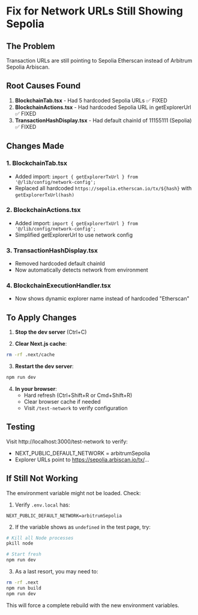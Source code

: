 # Fix for Network URLs Still Showing Sepolia

## The Problem
Transaction URLs are still pointing to Sepolia Etherscan instead of Arbitrum Sepolia Arbiscan.

## Root Causes Found

1. **BlockchainTab.tsx** - Had 5 hardcoded Sepolia URLs ✅ FIXED
2. **BlockchainActions.tsx** - Had hardcoded Sepolia URL in getExplorerUrl ✅ FIXED  
3. **TransactionHashDisplay.tsx** - Had default chainId of 11155111 (Sepolia) ✅ FIXED

## Changes Made

### 1. BlockchainTab.tsx
- Added import: `import { getExplorerTxUrl } from '@/lib/config/network-config';`
- Replaced all hardcoded `https://sepolia.etherscan.io/tx/${hash}` with `getExplorerTxUrl(hash)`

### 2. BlockchainActions.tsx  
- Added import: `import { getExplorerTxUrl } from '@/lib/config/network-config';`
- Simplified getExplorerUrl to use network config

### 3. TransactionHashDisplay.tsx
- Removed hardcoded default chainId
- Now automatically detects network from environment

### 4. BlockchainExecutionHandler.tsx
- Now shows dynamic explorer name instead of hardcoded "Etherscan"

## To Apply Changes

1. **Stop the dev server** (Ctrl+C)

2. **Clear Next.js cache**:
```bash
rm -rf .next/cache
```

3. **Restart the dev server**:
```bash
npm run dev
```

4. **In your browser**:
   - Hard refresh (Ctrl+Shift+R or Cmd+Shift+R)
   - Clear browser cache if needed
   - Visit `/test-network` to verify configuration

## Testing
Visit http://localhost:3000/test-network to verify:
- NEXT_PUBLIC_DEFAULT_NETWORK = arbitrumSepolia
- Explorer URLs point to https://sepolia.arbiscan.io/tx/...

## If Still Not Working

The environment variable might not be loaded. Check:

1. Verify `.env.local` has:
```
NEXT_PUBLIC_DEFAULT_NETWORK=arbitrumSepolia
```

2. If the variable shows as `undefined` in the test page, try:
```bash
# Kill all Node processes
pkill node

# Start fresh
npm run dev
```

3. As a last resort, you may need to:
```bash
rm -rf .next
npm run build
npm run dev
```

This will force a complete rebuild with the new environment variables.